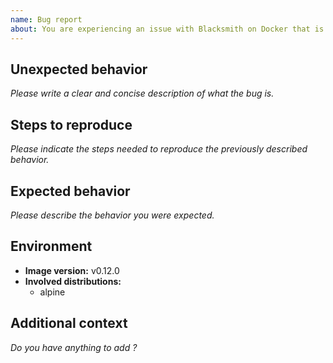 ```yaml
---
name: Bug report
about: You are experiencing an issue with Blacksmith on Docker that is different than the documented or expected behavior
---
```


## Unexpected behavior

*Please write a clear and concise description of what the bug is.*

## Steps to reproduce

*Please indicate the steps needed to reproduce the previously described behavior.*

## Expected behavior

*Please describe the behavior you were expected.*

## Environment

- **Image version:** v0.12.0
- **Involved distributions:**
  - alpine

## Additional context

*Do you have anything to add ?*

